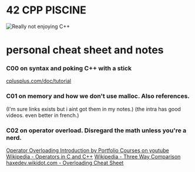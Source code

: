 # 42 CPP PISCINE
![Really not enjoying C++](https://i.imgur.com/i8SACMK.png)

# personal cheat sheet and notes
### C00 on syntax and poking C++ with a stick
[cplusplus.com/doc/tutorial](https://cplusplus.com/doc/tutorial/)

### C01 on memory and how we don't use malloc. Also references.
(I'm sure links exists but i aint got them in my notes.)
(the intra has good videos. even better in french.)

### C02 on operator overload. Disregard the math unless you're a nerd.
[Operator Overloading Introduction by Portfolio Courses on youtube](https://www.youtube.com/watch?v=9tHu4mWtrnM&ab_channel=PortfolioCourses)
[Wikipedia - Operators in C and C++](https://en.wikipedia.org/wiki/Operators_in_C_and_C%2B%2B)
[Wikipedia - Three Way Comparison](https://en.wikipedia.org/wiki/Three-way_comparison)
[haxedev.wikidot.com - Overloading Cheat Sheet](http://haxedev.wikidot.com/article:operator-overloading-cheatsheet)